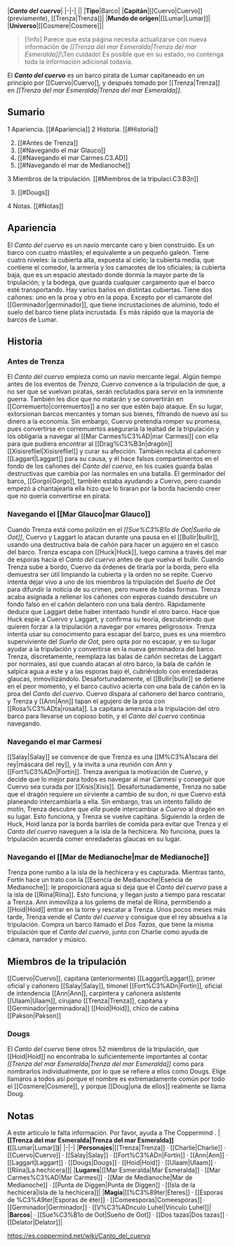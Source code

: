 


|***Canto del cuervo***|
|-|-|
||
|**Tipo**|Barco|
|**Capitán**|[[Cuervo\|Cuervo]] (previamente), [[Trenza\|Trenza]]|
|**Mundo de origen**|[[Lumar\|Lumar]]|
|**Universo**|[[Cosmere\|Cosmere]]|

> [!info] Parece que esta página necesita actualizarse con nueva información de *[[Trenza del mar Esmeralda\|Trenza del mar Esmeralda]]*!¡Ten cuidado! Es posible que en su estado, no contenga toda la información adicional todavía.

El ***Canto del cuervo*** es un barco pirata de Lumar capitaneado en un principio por [[Cuervo\|Cuervo]], y después tomado por [[Trenza\|Trenza]] en *[[Trenza del mar Esmeralda\|Trenza del mar Esmeralda]]*.

## Sumario

1 Apariencia. [[#Apariencia]] 
2 Historia. [[#Historia]] 

2. [[#Antes de Trenza]] 
2. [[#Navegando el mar Glauco]] 
2. [[#Navegando el mar Carmes.C3.AD]] 
2. [[#Navegando el mar de Medianoche]] 


3 Miembros de la tripulación. [[#Miembros de la tripulaci.C3.B3n]] 

3. [[#Dougs]] 


4 Notas. [[#Notas]] 


## Apariencia
El *Canto del cuervo* es un navío mercante caro y bien construido. Es un barco con cuatro mástiles; el equivalente a un pequeño galeón. Tiene cuatro niveles: la cubierta alta, expuesta al cielo; la cubierta media, que contiene el comedor, la armería y los camarotes de los oficiales; la cubierta baja, que es un espacio atestado donde dormía la mayor parte de la tripulación; y la bodega, que guarda cualquier cargamento que el barco esté transportando. Hay varios baños en distintas cubiertas. Tiene dos cañones: uno en la proa y otro en la popa. Excepto por el camarote del [[Germinador\|germinador]], que tiene incrustaciones de aluminio, todo el suelo del barco tiene plata incrustada. Es más rápido que la mayoría de barcos de Lumar.

## Historia
### Antes de Trenza
El *Canto del cuervo* empieza como un navío mercante legal. Algún tiempo antes de los eventos de *Trenza*, Cuervo convence a la tripulación de que, a no ser que se vuelvan piratas, serán reclutados para servir en la inminente guerra. También les dice que no matarán y se convertirán en [[Corremuerto\|corremuertos]] a no ser que estén bajo ataque. En su lugar, extorsionan barcos mercantes y toman sus bienes, filtrando de nuevo así su dinero a la economía. Sin embargo, Cuervo pretendía romper su promesa, pues convertirse en corremuertos aseguraría la lealtad de la tripulación y los obligaría a navegar al [[Mar Carmes%C3%AD\|mar Carmesí]] con ella para que pudiera encontrar al [[Drag%C3%B3n\|dragón]] [[Xisisrefliel\|Xisisrefliel]] y curar su afección. También recluta al cañonero [[Laggart\|Laggart]] para su causa, y él hace falsos compartimentos en el fondo de los cañones del *Canto del cuervo*, en los cuales guarda balas destructivas que cambia por las normales en una batalla. El germinador del barco, [[Gorgo\|Gorgo]], también estaba ayudando a Cuervo, pero cuando empezó a chantajearla ella hizo que lo tiraran por la borda haciendo creer que no quería convertirse en pirata.

### Navegando el [[Mar Glauco\|mar Glauco]]
Cuando Trenza está como polizón en el *[[Sue%C3%B1o de Oot\|Sueño de Oot]]*, Cuervo y Laggart lo atacan durante una pausa en el [[Bullir\|bullir]], usando una destructiva bala de cañón para hacer un agujero en el casco del barco. Trenza escapa con [[Huck\|Huck]], luego camina a través del mar de esporas hacia el *Canto del cuervo* antes de que vuelva el bullir. Cuando Trenza sube a bordo, Cuervo da órdenes de tirarla por la borda, pero ella demuestra ser útil limpiando la cubierta y la orden no se repite. Cuervo intenta dejar vivo a uno de los miembros la tripulación del *Sueño de Oot* para difundir la noticia de su crimen, pero muere de todas formas.
Trenza acaba asignada a rellenar los cañones con esporas cuando descubre un fondo falso en el cañón delantero con una bala dentro. Rápidamente deduce que Laggart debe haber intentado hundir el otro barco. Hace que Huck espíe a Cuervo y Laggart, y confirma su teoría, descubriendo que quieren forzar a la tripulación a navegar por «mares peligrosos». Trenza intenta usar su conocimiento para escapar del barco, pues es una miembro superviviente del *Sueño de Oot,* pero opta por no escapar, y en su lugar ayudar a la tripulación y convertirse en la nueva germinadora del barco.
Trenza, discretamente, reemplaza las balas de cañón secretas de Laggart por normales, así que cuando atacan al otro barco, la bala de cañón le salpica agua a este y a las esporas bajo él, cubriéndolo con enredaderas glaucas, inmovilizándolo. Desafortunadamente, el [[Bullir\|bullir]] se detiene en el peor momento, y el barco cautivo acierta con una bala de cañón en la proa del *Canto del cuervo*. Cuervo dispara al cañonero del barco contrario, y Trenza y [[Ann\|Ann]] tapan el agujero de la proa con [[Rosa%C3%ADta\|rosaíta]]. La capitana amenaza a la tripulación del otro barco para llevarse un copioso botín, y el *Canto del cuervo* continúa navegando.

### Navegando el mar Carmesí
 
[[Salay\|Salay]] se convence de que Trenza es una [[M%C3%A1scara del rey\|máscara del rey]], y la invita a una reunión con Ann y [[Fort%C3%ADn\|Fortín]]. Trenza averigua la motivación de Cuervo, y decide que lo mejor para todos es navegar al mar Carmesí y conseguir que Cuervo sea curada por [[Xisis\|Xisis]]. Desafortunadamente, Trenza no sabe que el dragón requiere un sirviente a cambio de su don, ni que Cuervo está planeando intercambiarla a ella. Sin embargo, tras un intento fallido de motín, Trenza descubre que *ella* puede intercambiar a *Cuervo* al dragón en su lugar. Esto funciona, y Trenza se vuelve capitana.
Siguiendo la orden de Huck, Hoid lanza por la borda barriles de comida para evitar que Trenza y el *Canto del cuervo* naveguen a la isla de la hechicera. No funciona, pues la tripulación acuerda comer enredaderas glaucas en su lugar.

### Navegando el [[Mar de Medianoche\|mar de Medianoche]]
Trenza pone rumbo a la isla de la hechicera y es capturada. Mientras tanto, Fortín hace un trato con la [[Esencia de Medianoche\|Esencia de Medianoche]]: le proporcionará agua si deja que el *Canto del cuervo* pase a la isla de [[Riina\|Riina]]. Esto funciona, y llegan justo a tiempo para rescatar a Trenza. Ann inmoviliza a los golems de metal de Riina, permitiendo a [[Hoid\|Hoid]] entrar en la torre y rescatar a Trenza. 
Unos pocos meses más tarde, Trenza vende el *Canto del cuervo* y consigue que el rey absuelva a la tripulación. Compra un barco llamado el *Dos Tazas*, que tiene la misma tripulación que el *Canto del cuervo*, junto con Charlie como ayuda de cámara, narrador y músico.

## Miembros de la tripulación

[[Cuervo\|Cuervo]], capitana (anteriormente)
[[Laggart\|Laggart]], primer oficial y cañonero
[[Salay\|Salay]], timonel
[[Fort%C3%ADn\|Fortín]], oficial de intendencia
[[Ann\|Ann]], carpintera y cañonera asistente
[[Ulaam\|Ulaam]], cirujano
[[Trenza\|Trenza]], capitana y [[Germinador\|germinadora]]
[[Hoid\|Hoid]], chico de cabina
[[Pakson\|Pakson]]

### Dougs
El *Canto del cuervo* tiene otros 52 miembros de la tripulación, que [[Hoid\|Hoid]] no encontraba lo suficientemente importantes al contar *[[Trenza del mar Esmeralda\|Trenza del mar Esmeralda]]* como para nombrarlos individualmente, por lo que se refiere a ellos como Dougs. Elige llamaros a todos así porque el nombre es extremadamente común por todo el [[Cosmere\|Cosmere]], y porque [[Doug\|una de ellos]] realmente se llama Doug.

## Notas

A este artículo le falta información. Por favor, ayuda a The Coppermind .
|**[[Trenza del mar Esmeralda\|Trenza del mar Esmeralda]] (**[[Lumar\|Lumar]]**)**|
|-|-|
|**Personajes**|[[Trenza\|Trenza]] · [[Charlie\|Charlie]] · [[Cuervo\|Cuervo]] · [[Salay\|Salay]] · [[Fort%C3%ADn\|Fortín]] · [[Ann\|Ann]] · [[Laggart\|Laggart]] · [[Dougs\|Dougs]] · [[Hoid\|Hoid]] · [[Ulaam\|Ulaam]] · [[Riina\|La hechicera]]|
|**Lugares**|[[Mar Esmeralda\|Mar Esmeralda]] · [[Mar Carmes%C3%AD\|Mar Carmesí]] · [[Mar de Medianoche\|Mar de Medianoche]] · [[Punta de Diggen\|Punta de Diggen]] · [[Isla de la hechicera\|Isla de la hechicera]]|
|**Magia**|[[%C3%89ter\|Éteres]] · [[Esporas de %C3%A9ter\|Esporas de éter]] · [[Comeesporas\|Comeesporas]] · [[Germinador\|Germinador]] · [[V%C3%ADnculo Luhel\|Vínculo Luhel]]|
|**Barcos**| · [[Sue%C3%B1o de Oot\|Sueño de Oot]] · [[Dos tazas\|Dos tazas]] · [[Delator\|Delator]]|



https://es.coppermind.net/wiki/Canto_del_cuervo